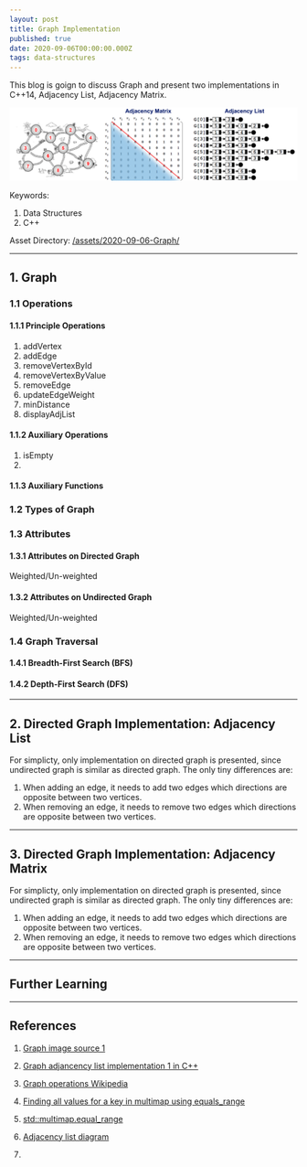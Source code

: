 ```yaml
---
layout: post
title: Graph Implementation
published: true
date: 2020-09-06T00:00:00.000Z
tags: data-structures
---
```


This blog is goign to discuss Graph and present two implementations in C++14, Adjacency List, Adjacency Matrix.
<p align="center">
<img src="/assets/2020-09-06-Graph/imgs/graph-sketch.png" alt="Graph sketch" width="800" >
</p>


Keywords:

1. Data Structures
2. C++

Asset Directory: [/assets/2020-09-06-Graph/](https://github.com/Yixuan-Lee/yixuan-lee.github.io/tree/master/assets/2020-09-06-Graph)

<!--more-->

---

## 1. Graph

### 1.1 Operations

#### 1.1.1 Principle Operations

1. addVertex
2. addEdge
3. removeVertexById
4. removeVertexByValue
5. removeEdge
6. updateEdgeWeight
7. minDistance
8. displayAdjList



#### 1.1.2 Auxiliary Operations

1. isEmpty
2. 

#### 1.1.3 Auxiliary Functions


### 1.2 Types of Graph


### 1.3 Attributes

#### 1.3.1 Attributes on Directed Graph

Weighted/Un-weighted

#### 1.3.2 Attributes on Undirected Graph

Weighted/Un-weighted

### 1.4 Graph Traversal

#### 1.4.1 Breadth-First Search (BFS)


#### 1.4.2 Depth-First Search (DFS)


---

## 2. Directed Graph Implementation: Adjacency List

For simplicty, only implementation on directed graph is presented, since undirected graph is similar as directed graph. The only tiny differences are:

1. When adding an edge, it needs to add two edges which directions are opposite between two vertices.
2. When removing an edge, it needs to remove two edges which directions are opposite between two vertices.


---

## 3. Directed Graph Implementation: Adjacency Matrix

For simplicty, only implementation on directed graph is presented, since undirected graph is similar as directed graph. The only tiny differences are:

1. When adding an edge, it needs to add two edges which directions are opposite between two vertices.
2. When removing an edge, it needs to remove two edges which directions are opposite between two vertices.

---

## Further Learning

---

## References

1. [Graph image source 1](https://www.cnblogs.com/vancasola/p/8039194.html)

2. [Graph adjancency list implementation 1 in C++](https://www.softwaretestinghelp.com/graph-implementation-cpp/)

3. [Graph operations Wikipedia](https://en.wikipedia.org/wiki/Graph_operations)

4. [Finding all values for a key in multimap using equals_range](https://thispointer.com/finding-all-values-for-a-key-in-multimap-using-equals_range-example/)

5. [std::multimap.equal_range](http://www.cplusplus.com/reference/map/multimap/equal_range/)

6. [Adjacency list diagram](https://www.cnblogs.com/idreamo/p/8621259.html)

7. 